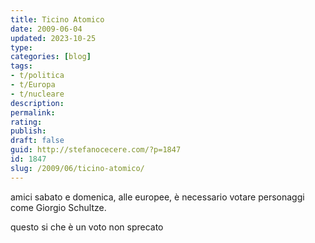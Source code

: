 ```yaml
---
title: Ticino Atomico
date: 2009-06-04
updated: 2023-10-25
type: 
categories: [blog]
tags:
- t/politica
- t/Europa
- t/nucleare
description: 
permalink: 
rating: 
publish: 
draft: false
guid: http://stefanocecere.com/?p=1847
id: 1847
slug: /2009/06/ticino-atomico/
---
```


amici sabato e domenica, alle europee, è necessario votare personaggi come Giorgio Schultze.
  
questo si che è un voto non sprecato